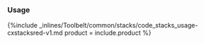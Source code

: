 


### Usage



{%include _inlines/Toolbelt/common/stacks/code_stacks_usage-cxstacksred-v1.md  product = include.product %}




